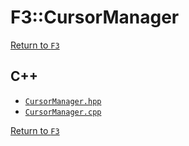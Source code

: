 # F3::CursorManager

[Return to `F3`](/docs/F3.md)

## C++

- [`CursorManager.hpp`](/c++/include/CursorManager.hpp)
- [`CursorManager.cpp`](/c++/source/CursorManager.cpp)

[Return to `F3`](/docs/F3.md)